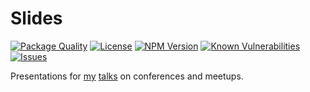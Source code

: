 # Slides

<!--Badges-->

 [![Package Quality](https://packagequality.com/shield/slides.svg)](https://packagequality.com/#?package=slides)
 [![License](https://img.shields.io/github/license/hejny/slides.svg?style=flat)](https://raw.githubusercontent.com/hejny/slides/master/LICENSE)
 [![NPM Version](https://badge.fury.io/js/@hejny%2Fslides.svg)](https://www.npmjs.com/package/@hejny/slides)
 [![Known Vulnerabilities](https://snyk.io/test/github/hejny/slides/badge.svg)](https://snyk.io/test/github/hejny/slides)
 [![Issues](https://img.shields.io/github/issues/hejny/slides.svg?style=flat)](https://github.com/hejny/slides/issues)

<!--/Badges-->

Presentations for [my](pavolhejny.com) [talks](talks.pavolhejny.com) on conferences and meetups.
